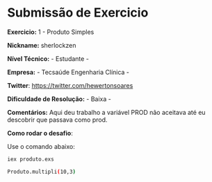 # Submissão de Exercicio

**Exercicio:** 1 - Produto Simples

**Nickname:** sherlockzen

**Nível Técnico:** - Estudante -

**Empresa:** - Tecsaúde Engenharia Clínica -

**Twitter**: https://twitter.com/hewertonsoares

**Dificuldade de Resolução:** - Baixa -

**Comentários:** Aqui deu trabalho a variável PROD não aceitava até eu descobrir que passava como prod.

**Como rodar o desafio**: 

Use o comando abaixo: 
```bash
iex produto.exs
```
```bash
Produto.multipli(10,3)
```
